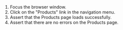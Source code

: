 1. Focus the browser window.
2. Click on the "Products" link in the navigation menu.
3. Assert that the Products page loads successfully.
4. Assert that there are no errors on the Products page.
